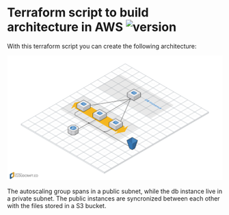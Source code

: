 # Terraform script to build architecture in AWS ![version][version-badge]

[version-badge]: https://img.shields.io/badge/version-0.0.3-blue.svg

With this terraform script you can create the following architecture:

![](./reference_arch.png)


The autoscaling group spans in a public subnet, while the db instance live in a private subnet. The public instances are syncronized between each other with the files stored in a S3 bucket.